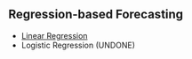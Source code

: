 ## Regression-based Forecasting
- [Linear Regression](../[SC]-Predictive-Analytics/[SC]-Linear-&-Logistic-Regression/[M]-Regression-based-Forecasting_Linear-Regression.md)
- Logistic Regression (UNDONE)
